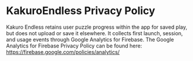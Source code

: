 # KakuroEndless Privacy Policy


Kakuro Endless retains user puzzle progress within the app for saved play, but does not upload or save it elsewhere. It collects first launch, session, and usage events through Google Analytics for Firebase. The Google Analytics for Firebase Privacy Policy can be found here: https://firebase.google.com/policies/analytics/
